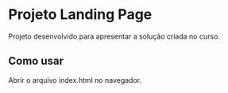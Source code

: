 # Projeto Landing Page

Projeto desenvolvido para apresentar a solução criada no curso.

## Como usar

Abrir o arquivo index.html no navegador.
